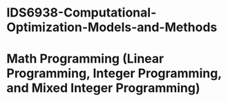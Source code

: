 # IDS6938-Computational-Optimization-Models-and-Methods
# Math Programming (Linear Programming, Integer Programming, and Mixed Integer Programming) 

